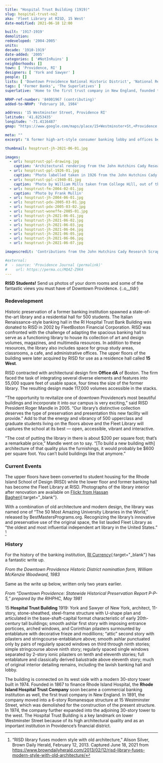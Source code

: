 ```yaml
---
title: "Hospital Trust Building (1919)"
slug: hospital-trust-no2
aka: 'Fleet Library at RISD, 15 West'
date-modified: 2021-06-18 12:00

built: '1917-1919'
demolition:
redeveloped: '2004-2005'
units:
decade: '1910-1919'
date-added: '2005'
categories: [ '#NotInRuins' ]
neighborhoods: []
town: [ 'Providence, RI' ]
designers: [ 'York and Sawyer' ]
people: []
lists: [ 'Downtown Providence National Historic District', 'National Register of Historic Places' ]
tags: [ 'Former Banks', 'The Superlatives' ]
superlative: 'Home to the first trust company in New England, founded to support Rhode Island hospitals'

NRHP-ref-number: '84001967 (contributing)'
added-to-NRHP: 'February 10, 1984'

address: '15 Westminster Street, Providence RI'
latitude: '41.8253435'
longitude: '-71.4116487'
gmap: "https://www.google.com/maps/place/15+Westminster+St,+Providence,+RI+02903/@41.8253435,-71.4116487,17z/data=!3m1!4b1!4m5!3m4!1s0x89e44573c411eb4f:0xf50a69928445e0b5!8m2!3d41.8253435!4d-71.40946"

meta: ""
excerpt: "A former high-art-style consumer banking lobby and offices becomes a 56,000 sf art library and housing for 500 students"

thumbnail: hosptrust-jh-2021-06-01.jpg

images:
  - url: hosptrust-ppl-drawing.jpg
    caption: 'Architectural rendering from the John Hutchins Cady Research Scrapbooks — Providence Public Library'
  - url: hosptrust-ppl-1926-01.jpg
    caption: 'Photo labelled taken in 1926 from the John Hutchins Cady Research Scrapbooks — Providence Public Library'
  - url: hosptrust-ppl-c1940-01.jpg
    caption: 'Photo by William Mills taken from College Hill, out of the Rhode Island Photographs Collection — Providence Public Library'
  - url: hosptrust-fm-2004-02-01.jpg
    caption: 'Photo by Frank Mullin'
  - url: hosptrust-jh-2004-06-01.jpg
  - url: hosptrust-pdx-2005-03-01.jpg
  - url: hosptrust-pdx-2005-03-02.jpg
  - url: hosptrust-woneffe-2005-01.jpg
  - url: hosptrust-jh-2021-06-01.jpg
  - url: hosptrust-jh-2021-06-02.jpg
  - url: hosptrust-jh-2021-06-03.jpg
  - url: hosptrust-jh-2021-06-04.jpg
  - url: hosptrust-jh-2021-06-05.jpg
  - url: hosptrust-jh-2021-06-06.jpg
  - url: hosptrust-jh-2021-06-07.jpg

imagescredit: 'Contributions from the John Hutchins Cady Research Scrapbooks collection (<a href="//provlibdigital.org/islandora/object/islandora%3A5485" target="_blank">drawing,</a> <a href="//provlibdigital.org/islandora/object/islandora%3A5781" target="_blank">photo</a>), Rhode Island Photographs Collection (<a href="//provlibdigital.org/islandora/object/islandora%3A15182" target="_blank">photo</a>), Providence Public Library; Frank Mullin; PDXStreecar, and Woneffe'

#external:
#  - source: 'Providence Journal (permalink)'
#    url: https://perma.cc/MQ4Z-Z9K4
---
```


**<span class="abbr">RISD</span> Students!** Send us photos of your dorm rooms and some of the fantastic views you must have of Downtown Providence.
{:.o__tldr}

### Redevelopment

Historic preservation of a former banking institution spawned a state-of-the-art library and a residential hall for 500 students. The Italian Renaissance-style banking hall in the RI Hospital Trust Bank Building was donated to <span class="abbr">RISD</span> in 2002 by FleetBoston Financial Corporation. <span class="abbr">RISD</span> was confronted with the challenge of adapting the spacious banking hall to serve as a functioning library to house its collection of art and design volumes, magazines, and multimedia resources. In addition to these resources, the library also includes space for group study areas, classrooms, a cafe, and administrative offices. The upper floors of the building were later acquired by <span class="abbr">RISD</span> for use as a residence hall called **15 West**.

<span class="abbr">RISD</span> contracted with architectural design firm **Office dA** of Boston. The firm faced the task of integrating several diverse elements and features into 55,000 square feet of usable space, four times the size of the former library. The resulting design made 117,000 volumes accessible in the stacks.

“The opportunity to revitalize one of downtown Providence’s most beautiful buildings and incorporate it into our campus is very exciting,” said <span class="abbr">RISD</span> President Roger Mandle in 2005. “Our library’s distinctive collection deserves the type of preservation and presentation this new facility will provide.” Add to that the energy and vibrancy of 500 upperclass and graduate students living on the floors above and the Fleet Library will captures the school at its best — open, accessible, vibrant and interactive.

“The cost of putting the library in there is about $200 per square foot; that’s a remarkable price,” Mandle went on to say. “[To build a new building with] architecture of that quality plus the furnishings, it would probably be $600 per square foot. You can’t build buildings like that anymore.”


### Current Events

The upper floors have been converted to student housing for the Rhode Island School of Design (<span class="abbr">RISD</span>) while the lower floor and former banking hall has become the Fleet Library at <span class="abbr">RISD</span>. Photographs of the library interior after renovation are available on [Flickr from Hassan Bagheri](https://www.flickr.com/photos/h_ssan/albums/72157635449438114){:target="_blank"}.

With a combination of old architecture and modern design, the library was named one of “The 50 Most Amazing University Libraries in the World,” released by BestMastersPrograms.org. Recognizing the library’s innovative and preservative use of the original space, the list lauded Fleet Library as “the oldest and most influential independent art library in the United States.” [^1]

[^1]: “RISD library fuses modern style with old architecture,” Alison Silver, Brown Daily Herald, February 12, 2013. Captured June 18, 2021 from https://www.browndailyherald.com/2013/02/12/risd-library-fuses-modern-style-with-old-architecture/


### History

For the history of the banking institution, [RI Currency](//www.ricurrency.com/bank-name/rhode-island-hospital-trust/){:target="_blank"} has a fantastic write up.


_From the Downtown Providence Historic District nomination form, William McKenzie Woodward, 1983_

Same as the write up below, written only two years earlier.


_From “Downtown Providence: Statewide Historical Preservation Report P-P-5,” prepared by the RIHPHC, May 1981_

15 **Hospital Trust Building** 1919: York and Sawyer of New York, architect, 11-story, stone-sheathed, steel-frame structure with U-shape plan and articulated in the base-shaft-capital format characteristic of early 20th-century tall buildings; smooth ashlar first story with imposing entrance porticoes, arched windows, and Corinthian pilasters surmounted by entablature with decorative frieze and modillions; “attic” second story with pilasters and stringcourse-entablature above; smooth ashlar punctuated only by pairs of regularly spaced windows on third through ninth stories; simple stringcourse above ninth story; regularly spaced single windows separated by 2-story ionic pilasters on tenth and eleventh stories; full entablature and classically derived balustrade above eleventh story; much of original interior detailing remains, including the lavish banking hall and lobby.

The building is connected on its west side with a modern 30-story tower built in 1974. Founded in 1867 to finance Rhode Island Hospital, the **Rhode Island Hospital Trust Company** soon became a commercial banking institution as well, the first trust company in New England. In 1891, the company moved into a 6-story Romanesque structure at 15 Westminster Street, which was demolished for the construction of the present structure. In 1974, the company further expanded into the adjoining 30-story tower to the west. The Hospital Trust Building is a key landmark on lower Westminster Street because of its high architectural quality and as an important institution in Providence’s financial district.
